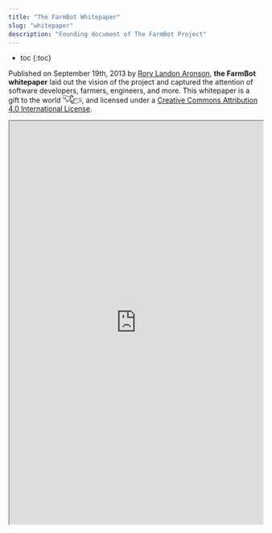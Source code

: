 ```yaml
---
title: "The FarmBot Whitepaper"
slug: "whitepaper"
description: "Founding document of The FarmBot Project"
---
```


* toc
{:toc}

Published on September 19th, 2013 by [Rory Landon Aronson](http://roryaronson.com/), **the FarmBot whitepaper** laid out the vision of the project and captured the attention of software developers, farmers, engineers, and more. This whitepaper is a gift to the world <span><img class="value-icon" src="_images/products.png"></span>, and licensed under a [Creative Commons Attribution 4.0 International License](http://creativecommons.org/licenses/by/4.0/).

<iframe src="https://drive.google.com/file/d/0B-wExYzQcnp3ZWxheXgwRU1yVkU/preview" width="100%" height="800px"></iframe>



<style>
.hub-container {
  max-width: 1350px;
}
.value-icon {
  display: inline-block;
  height: 18px;
  margin-bottom: -2px;
}
  
a[title="Guides"] {
  color: #f4f4f4!important;
  border-bottom: 5px solid #f4f4f4;
  padding-bottom: 20px!important;
}
  
a[title="Guides"]:hover {
  color: white!important;
  border-bottom-color: white;
}
  
#hub-header li a:hover {
  box-shadow: none!important;
}
</style>

<meta name="theme-color" content="#434343">

